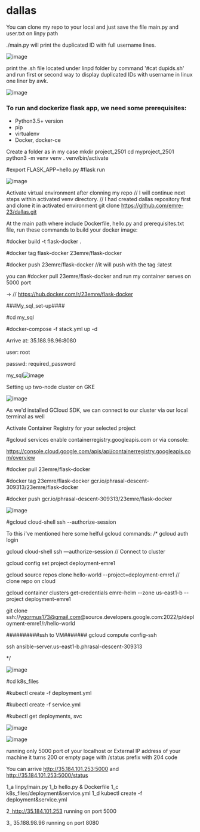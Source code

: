 # dallas

You can clone my repo to your local and just save the file main.py and user.txt on linpy path

./main.py will print the duplicated ID with full username lines.

![image](https://user-images.githubusercontent.com/53182424/116794478-e4e68280-aad5-11eb-91e9-4672927d9db4.png)


print the .sh file located under linpd folder by command '#cat dupids.sh' and run first or second way to display duplicated IDs with username in linux one liner by awk.

![image](https://user-images.githubusercontent.com/53182424/116794747-25470000-aad8-11eb-8802-91722f2b7124.png)


### To run and dockerize flask app, we need some prerequisites:
  - Python3.5+ version
  - pip
  - virtualenv
  - Docker, docker-ce

Create a folder as in my case mkdir project_2501
cd myproject_2501
python3 -m venv venv
. venv/bin/activate

#export FLASK_APP=hello.py
#flask run

![image](https://user-images.githubusercontent.com/53182424/116795030-95568580-aada-11eb-9533-9e9a6318c413.png)

Activate virtual environment after clonning my repo
// I will continue next steps within activated venv directory.
// I had created dallas repository first and clone it in activated environment 
git clone https://github.com/emre-23/dallas.git

At the main path where include Dockerfile, hello.py and prerequisites.txt file, run these commands to build your docker image:

#docker build -t flask-docker .

#docker tag flask-docker 23emre/flask-docker

#docker push 23emre/flask-docker //it will push with the tag :latest

you can #docker pull 23emre/flask-docker and run my container serves on 5000 port

-> // https://hub.docker.com/r/23emre/flask-docker


###My_sql_set-up####

#cd my_sql

#docker-compose -f stack.yml up -d

Arrive at: 35.188.98.96:8080

user: root

passwd: required_password

my_sql![image](https://user-images.githubusercontent.com/53182424/116794415-6be72b00-aad5-11eb-85ed-45d9caa03e91.png)

Setting up two-node cluster on GKE

![image](https://user-images.githubusercontent.com/53182424/116794508-1f501f80-aad6-11eb-91aa-9b641b15e075.png)

As we'd installed GCloud SDK, we can connect to our cluster via our local terminal as well

Activate Container Registry for your selected project

#gcloud services enable containerregistry.googleapis.com 
or via console:

https://console.cloud.google.com/apis/api/containerregistry.googleapis.com/overview

#docker pull 23emre/flask-docker

#docker tag 23emre/flask-docker gcr.io/phrasal-descent-309313/23emre/flask-docker

#docker push gcr.io/phrasal-descent-309313/23emre/flask-docker

![image](https://user-images.githubusercontent.com/53182424/116795932-27fa2300-aae1-11eb-9faf-0a122917952e.png)


#gcloud cloud-shell ssh --authorize-session

To this i've mentioned here some helful gcloud commands:
/*
gcloud auth login

gcloud cloud-shell ssh —authorize-session // Connect to cluster

gcloud config set project deployment-emre1

gcloud source repos clone hello-world --project=deployment-emre1 // clone repo on cloud

gcloud container clusters get-credentials emre-helm --zone us-east1-b --project deployment-emre1

git clone ssh://ygormus173@gmail.com@source.developers.google.com:2022/p/deployment-emre1/r/hello-world


##########ssh to VM#######
gcloud compute config-ssh

ssh ansible-server.us-east1-b.phrasal-descent-309313

*/

![image](https://user-images.githubusercontent.com/53182424/116794595-d3ea4100-aad6-11eb-8c76-c4fed79bbd8e.png)

#cd k8s_files

#kubectl create -f deployment.yml

#kubectl create -f service.yml

#kubectl get deployments, svc

![image](https://user-images.githubusercontent.com/53182424/116794931-ae126b80-aad9-11eb-81b0-65ba9be2f1c0.png)

![image](https://user-images.githubusercontent.com/53182424/116794951-d9955600-aad9-11eb-9db7-c6ceef9b3102.png)

running only 5000 port of your localhost or External IP address of your machine it turns 200 or empty page with /status prefix with 204 code


You can arrive http://35.184.101.253:5000 and http://35.184.101.253:5000/status

1_a linpy/main.py
1_b hello.py & Dockerfile
1_c k8s_files/deployment&service.yml
1_d kubectl create -f deployment&service.yml

2_http://35.184.101.253 running on port 5000

3_ 35.188.98.96 running on port 8080
